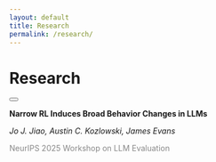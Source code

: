 ```yaml
---
layout: default
title: Research
permalink: /research/
---
```


<div class="container research-page">
    <div class="left-column">
        <h1 class="name">Research</h1>
        <button id="darkModeButton" class="theme-toggle" aria-label="Toggle dark mode"></button>
    </div>
    <div class="right-column">
        <research-entry>
            <p><strong>Narrow RL Induces Broad Behavior Changes in LLMs</strong></p>
            <p><em><span class="author-underline">Jo J. Jiao</span>, Austin C. Kozlowski, James Evans</em></p>
            <p><span style="color: #888;">NeurIPS 2025 Workshop on LLM Evaluation</span></p>
        </research-entry>
    </div>
</div>